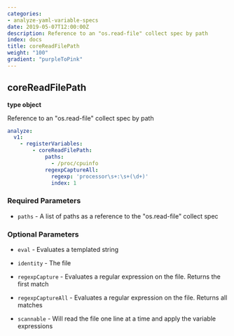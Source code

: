 ```yaml
---
categories:
- analyze-yaml-variable-specs
date: 2019-05-07T12:00:00Z
description: Reference to an "os.read-file" collect spec by path
index: docs
title: coreReadFilePath
weight: "100"
gradient: "purpleToPink"
---
```


## coreReadFilePath

**type object**

Reference to an "os.read-file" collect spec by path


```yaml
analyze:
  v1:
    - registerVariables:
        - coreReadFilePath:
            paths:
              - /proc/cpuinfo
            regexpCaptureAll:
              regexp: 'processor\s+:\s+(\d+)'
              index: 1
```


### Required Parameters


- `paths` - A list of paths as a reference to the "os.read-file" collect spec



### Optional Parameters


- `eval` - Evaluates a templated string


- `identity` - The file


- `regexpCapture` - Evaluates a regular expression on the file. Returns the first match


- `regexpCaptureAll` - Evaluates a regular expression on the file. Returns all matches


- `scannable` - Will read the file one line at a time and apply the variable expressions


